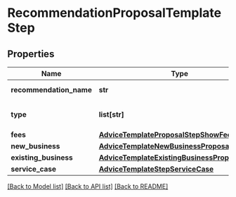 # RecommendationProposalTemplateStep

## Properties
Name | Type | Description | Notes
------------ | ------------- | ------------- | -------------
**recommendation_name** | **str** | Name of the Recommendation | [optional] 
**type** | **list[str]** | Type of supported proposals. | [optional] 
**fees** | [**AdviceTemplateProposalStepShowFee**](AdviceTemplateProposalStepShowFee.md) |  | [optional] 
**new_business** | [**AdviceTemplateNewBusinessProposalType**](AdviceTemplateNewBusinessProposalType.md) |  | [optional] 
**existing_business** | [**AdviceTemplateExistingBusinessProposalType**](AdviceTemplateExistingBusinessProposalType.md) |  | [optional] 
**service_case** | [**AdviceTemplateStepServiceCase**](AdviceTemplateStepServiceCase.md) |  | [optional] 

[[Back to Model list]](../README.md#documentation-for-models) [[Back to API list]](../README.md#documentation-for-api-endpoints) [[Back to README]](../README.md)

